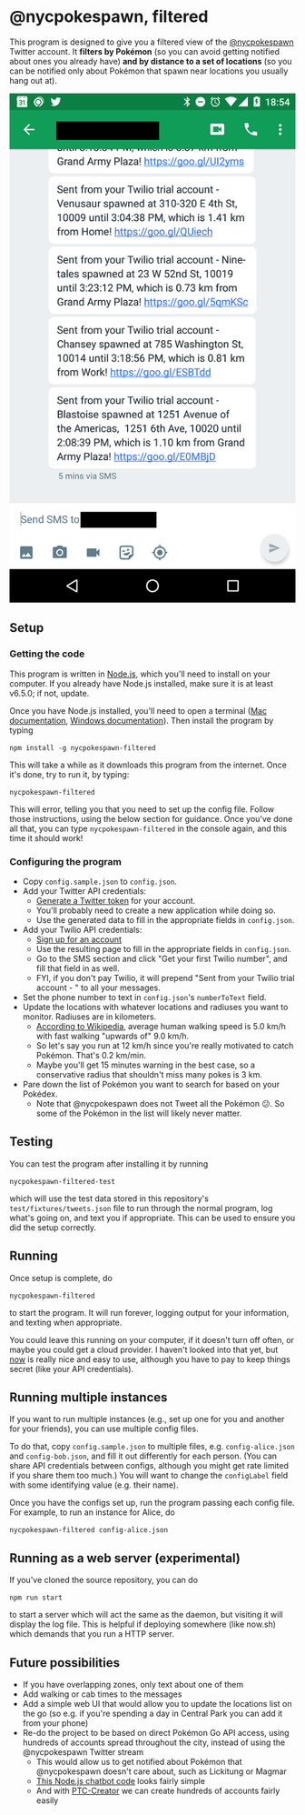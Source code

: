 # @nycpokespawn, filtered

This program is designed to give you a filtered view of the [@nycpokespawn](https://twitter.com/nycpokespawn) Twitter account. It **filters by Pokémon** (so you can avoid getting notified about ones you already have) **and by distance to a set of locations** (so you can be notified only about Pokémon that spawn near locations you usually hang out at).

![Screenshot of text messages sent](screenshot.png)

## Setup

### Getting the code

This program is written in [Node.js](https://nodejs.org/), which you'll need to install on your computer. If you already have Node.js installed, make sure it is at least v6.5.0; if not, update.

Once you have Node.js installed, you'll need to open a terminal ([Mac documentation](http://blog.teamtreehouse.com/introduction-to-the-mac-os-x-command-line), [Windows documentation](http://www.howtogeek.com/235101/10-ways-to-open-the-command-prompt-in-windows-10/)). Then install the program by typing

```
npm install -g nycpokespawn-filtered
```

This will take a while as it downloads this program from the internet. Once it's done, try to run it, by typing:

```
nycpokespawn-filtered
```

This will error, telling you that you need to set up the config file. Follow those instructions, using the below section for guidance. Once you've done all that, you can type `nycpokespawn-filtered` in the console again, and this time it should work!

### Configuring the program

- Copy `config.sample.json` to `config.json`.
- Add your Twitter API credentials:
  - [Generate a Twitter token](https://dev.twitter.com/oauth/overview/application-owner-access-tokens) for your account.
  - You'll probably need to create a new application while doing so.
  - Use the generated data to fill in the appropriate fields in `config.json`.
- Add your Twilio API credentials:
  - [Sign up for an account](https://www.twilio.com/try-twilio)
  - Use the resulting page to fill in the appropriate fields in `config.json`.
  - Go to the SMS section and click "Get your first Twilio number", and fill that field in as well.
  - FYI, if you don't pay Twilio, it will prepend "Sent from your Twilio trial account - " to all your messages.
- Set the phone number to text in `config.json`'s `numberToText` field.
- Update the locations with whatever locations and radiuses you want to monitor. Radiuses are in kilometers.
  - [According to Wikipedia](https://en.wikipedia.org/wiki/Preferred_walking_speed), average human walking speed is 5.0 km/h with fast walking "upwards of" 9.0 km/h.
  - So let's say you run at 12 km/h since you're really motivated to catch Pokémon. That's 0.2 km/min.
  - Maybe you'll get 15 minutes warning in the best case, so a conservative radius that shouldn't miss many pokes is 3 km.
- Pare down the list of Pokémon you want to search for based on your Pokédex.
  - Note that @nycpokespawn does not Tweet all the Pokémon 😕. So some of the Pokémon in the list will likely never matter.

## Testing

You can test the program after installing it by running

```
nycpokespawn-filtered-test
```

which will use the test data stored in this repository's `test/fixtures/tweets.json` file to run through the normal program, log what's going on, and text you if appropriate. This can be used to ensure you did the setup correctly.

## Running

Once setup is complete, do

```
nycpokespawn-filtered
```

to start the program. It will run forever, logging output for your information, and texting when appropriate.

You could leave this running on your computer, if it doesn't turn off often, or maybe you could get a cloud provider. I haven't looked into that yet, but [now](https://zeit.co/now/) is really nice and easy to use, although you have to pay to keep things secret (like your API credentials).

## Running multiple instances

If you want to run multiple instances (e.g., set up one for you and another for your friends), you can use multiple config files.

To do that, copy `config.sample.json` to multiple files, e.g. `config-alice.json` and `config-bob.json`, and fill it out differently for each person. (You can share API credentials between configs, although you might get rate limited if you share them too much.) You will want to change the `configLabel` field with some identifying value (e.g. their name).

Once you have the configs set up, run the program passing each config file. For example, to run an instance for Alice, do

```
nycpokespawn-filtered config-alice.json
```

## Running as a web server (experimental)

If you've cloned the source repository, you can do

```
npm run start
```

to start a server which will act the same as the daemon, but visiting it will display the log file. This is helpful if deploying somewhere (like now.sh) which demands that you run a HTTP server.

## Future possibilities

- If you have overlapping zones, only text about one of them
- Add walking or cab times to the messages
- Add a simple web UI that would allow you to update the locations list on the go (so e.g. if you're spending a day in Central Park you can add it from your phone)
- Re-do the project to be based on direct Pokémon Go API access, using hundreds of accounts spread throughout the city, instead of using the @nycpokespawn Twitter stream
  - This would allow us to get notified about Pokémon that @nycpokespawn doesn't care about, such as Lickitung or Magmar
  - [This Node.js chatbot code](https://github.com/hlfshell/pokemon-go-slackbot/blob/master/chatbot.js) looks fairly simple
  - And with [PTC-Creator](https://www.npmjs.com/package/PTC-Creator) we can create hundreds of accounts fairly easily

